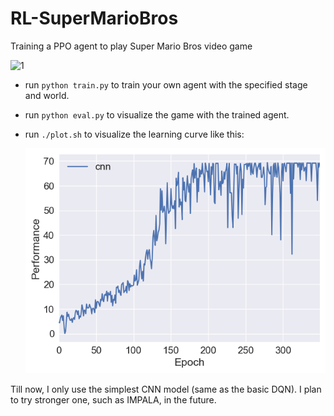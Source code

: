 # RL-SuperMarioBros
Training a PPO agent to play Super Mario Bros video game

![1](doc/1.gif)

- run `python train.py` to train your own agent with the specified stage and world.

- run `python eval.py` to visualize the game with the trained agent.

- run `./plot.sh` to visualize the learning curve like this:

  ![1](doc/2.png)

Till now, I only use the simplest CNN model (same as the basic DQN). I plan to try stronger one, such as IMPALA, in the future.